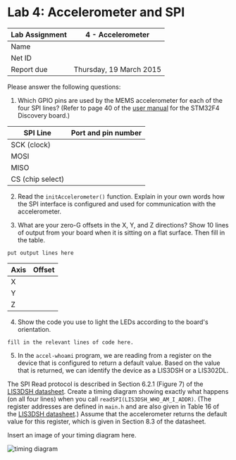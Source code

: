 Lab 4: Accelerometer and SPI
============================

Lab Assignment | 4 - Accelerometer
-------------- | -----------------------
Name           | 
Net ID         | 
Report due     | Thursday, 19 March 2015


Please answer the following questions:

1) Which GPIO pins are used by the MEMS accelerometer for each 
of the four SPI lines? (Refer to page 40 of the 
[user manual](http://www.st.com/st-web-ui/static/active/en/resource/technical/document/user_manual/DM00039084.pdf) 
for the STM32F4 Discovery board.)

SPI Line         | Port and pin number
---------------- | --------------------
SCK (clock)      | 
MOSI             | 
MISO             | 
CS (chip select) |


2) Read the `initAccelerometer()` function. Explain in your own words
how the SPI interface is configured and used for communication with the accelerometer.


3) What are your zero-G offsets in the X, Y, and Z directions?
Show 10 lines of output from your board when it is 
sitting on a flat surface. Then fill in the table.


```
put output lines here
```

Axis         | Offset
------------ | --------------------
X            | 
Y            | 
Z            |


4) Show the code you use to light the LEDs according to the board's orientation.

```
fill in the relevant lines of code here.

```


5) In the `accel-whoami` program, we are reading from a register 
on the device that is configured to return a default value. Based on the value
that is returned, we can identify the device as a LIS3DSH or a LIS302DL.

The SPI Read protocol is described in Section 6.2.1 (Figure 7) of the 
[LIS3DSH datasheet](http://www.st.com/web/en/resource/technical/document/datasheet/DM00040962.pdf).
Create a timing diagram showing exactly what happens (on all four lines) when you call
`readSPI(LIS3DSH_WHO_AM_I_ADDR)`. (The register addresses are defined in `main.h`
and are also given in Table 16 of the 
[LIS3DSH datasheet](http://www.st.com/web/en/resource/technical/document/datasheet/DM00040962.pdf).)
Assume that the accelerometer returns the default value for this register, which is 
given in Section 8.3 of the datasheet.

Insert an image of your timing diagram here.

![timing diagram](http://path/to/image/file.png)







